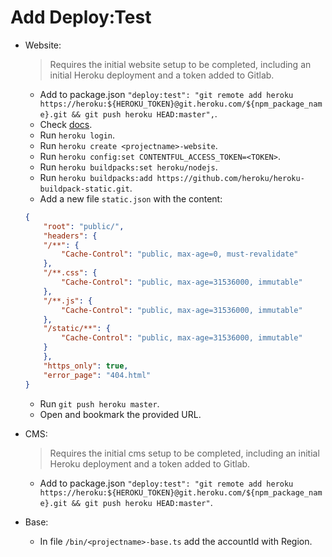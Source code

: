 # Add Deploy:Test

- Website:
    > Requires the initial website setup to be completed, including an initial Heroku deployment and a token added to Gitlab.
    - Add to package.json `"deploy:test": "git remote add heroku https://heroku:${HEROKU_TOKEN}@git.heroku.com/${npm_package_name}.git && git push heroku HEAD:master",`.
    - Check [docs](https://www.gatsbyjs.org/docs/deploying-to-heroku/).
    - Run `heroku login`.
    - Run `heroku create <projectname>-website`.
    - Run `heroku config:set CONTENTFUL_ACCESS_TOKEN=<TOKEN>`.
    - Run `heroku buildpacks:set heroku/nodejs`.
    - Run `heroku buildpacks:add https://github.com/heroku/heroku-buildpack-static.git`.
    - Add a new file `static.json` with the content:
    ```json
    {
        "root": "public/",
        "headers": {
        "/**": {
            "Cache-Control": "public, max-age=0, must-revalidate"
        },
        "/**.css": {
            "Cache-Control": "public, max-age=31536000, immutable"
        },
        "/**.js": {
            "Cache-Control": "public, max-age=31536000, immutable"
        },
        "/static/**": {
            "Cache-Control": "public, max-age=31536000, immutable"
        }
        },
        "https_only": true,
        "error_page": "404.html"
    }
    ```
    - Run `git push heroku master`.
    - Open and bookmark the provided URL.

- CMS:
    > Requires the initial cms setup to be completed, including an initial Heroku deployment and a token added to Gitlab.
    - Add to package.json `"deploy:test": "git remote add heroku https://heroku:${HEROKU_TOKEN}@git.heroku.com/${npm_package_name}.git && git push heroku HEAD:master"`.

- Base:
    - In file `/bin/<projectname>-base.ts` add the accountId with Region.
